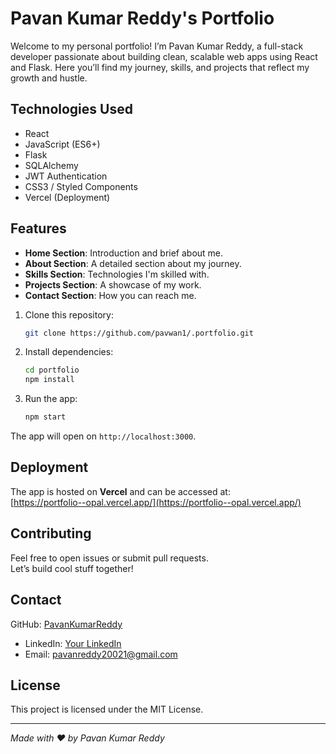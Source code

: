 # Pavan Kumar Reddy's Portfolio

Welcome to my personal portfolio! I’m Pavan Kumar Reddy, a full-stack developer passionate about building clean, scalable web apps using React and Flask. Here you’ll find my journey, skills, and projects that reflect my growth and hustle.

## Technologies Used

- React  
- JavaScript (ES6+)  
- Flask  
- SQLAlchemy  
- JWT Authentication  
- CSS3 / Styled Components  
- Vercel (Deployment)

## Features

- **Home Section**: Introduction and brief about me.
- **About Section**: A detailed section about my journey.
- **Skills Section**: Technologies I'm skilled with.
- **Projects Section**: A showcase of my work.
- **Contact Section**: How you can reach me.



1. Clone this repository:

    ```bash
    git clone https://github.com/pavwan1/.portfolio.git
    ```
2. Install dependencies:

    ```bash
    cd portfolio
    npm install
    ```
3. Run the app:

    ```bash
    npm start
    ```

The app will open on `http://localhost:3000`.

## Deployment

The app is hosted on **Vercel** and can be accessed at:  
[https://portfolio--opal.vercel.app/](https://portfolio--opal.vercel.app/)

## Contributing

Feel free to open issues or submit pull requests.  
Let’s build cool stuff together!

## Contact

 GitHub: [PavanKumarReddy](https://github.com/pavwan1)  
- LinkedIn: [Your LinkedIn](https://www.linkedin.com/in/pavan-kumar-reddy-b-353051249/)  
- Email: pavanreddy20021@gmail.com

## License

This project is licensed under the MIT License.

---

*Made with ❤️ by Pavan Kumar Reddy*
